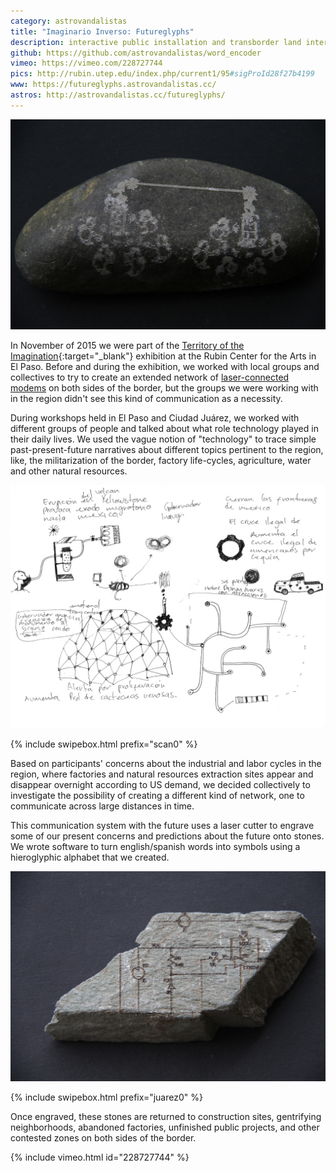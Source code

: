 ```yaml
---
category: astrovandalistas
title: "Imaginario Inverso: Futureglyphs"
description: interactive public installation and transborder land intervention
github: https://github.com/astrovandalistas/word_encoder
vimeo: https://vimeo.com/228727744
pics: http://rubin.utep.edu/index.php/current1/95#sigProId28f27b4199
www: https://futureglyphs.astrovandalistas.cc/
astros: http://astrovandalistas.cc/futureglyphs/
---
```

![](/assets/projects/futureglyphs/alaser01.jpg)

In November of 2015 we were part of the [Territory of the Imagination](http://rubin.utep.edu/index.php/past1/68){:target="_blank"} exhibition at the Rubin Center for the Arts in El Paso. Before and during the exhibition, we worked with local groups and collectives to try to create an extended network of [laser-connected modems](/laser-chat-fronterizo/) on both sides of the border, but the groups we were working with in the region didn't see this kind of communication as a necessity.

During workshops held in El Paso and Ciudad Juárez, we worked with different groups of people and talked about what role technology played in their daily lives. We used the vague notion of "technology" to trace simple past-present-future narratives about different topics pertinent to the region, like, the militarization of the border, factory life-cycles, agriculture, water and other natural resources.

![](/assets/projects/futureglyphs/scan01.jpg)

{% include swipebox.html prefix="scan0" %}

Based on participants' concerns about the industrial and labor cycles in the region, where factories and natural resources extraction sites appear and disappear overnight according to US demand, we decided collectively to investigate the possibility of creating a different kind of network, one to communicate across large distances in time.

This communication system with the future uses a laser cutter to engrave some of our present concerns and predictions about the future onto stones. We wrote software to turn english/spanish words into symbols using a hieroglyphic alphabet that we created.

![](/assets/projects/futureglyphs/alaser00.jpg)

{% include swipebox.html prefix="juarez0" %}

Once engraved, these stones are returned to construction sites, gentrifying neighborhoods, abandoned factories, unfinished public projects, and other contested zones on both sides of the border.

{% include vimeo.html id="228727744" %}
